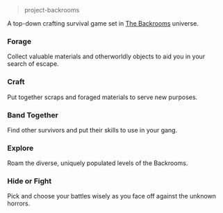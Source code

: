 > project-backrooms

A top-down crafting survival game set in [The Backrooms](http://backrooms-wiki.wikidot.com/) universe. 

### Forage

Collect valuable materials and otherworldly objects to aid you in your search of escape.

### Craft

Put together scraps and foraged materials to serve new purposes.

### Band Together

Find other survivors and put their skills to use in your gang.

### Explore

Roam the diverse, uniquely populated levels of the Backrooms.

### Hide or Fight

Pick and choose your battles wisely as you face off against the unknown horrors.

